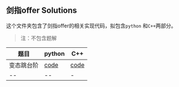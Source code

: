 ## 剑指offer Solutions

这个文件夹包含了剑指offer的相关实现代码，拟包含`python` 和`C++`两部分。
>注：不包含题解


题目                | python    | C++
 --                 |--         |-
变态跳台阶           | [code](./python/jumpFloorII.py)  |  [code]()
 --                 |--         |-

